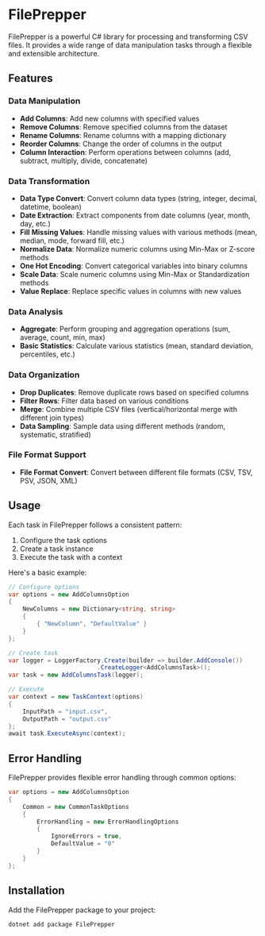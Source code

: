 # FilePrepper

FilePrepper is a powerful C# library for processing and transforming CSV files. It provides a wide range of data manipulation tasks through a flexible and extensible architecture.

## Features

### Data Manipulation
- **Add Columns**: Add new columns with specified values
- **Remove Columns**: Remove specified columns from the dataset
- **Rename Columns**: Rename columns with a mapping dictionary
- **Reorder Columns**: Change the order of columns in the output
- **Column Interaction**: Perform operations between columns (add, subtract, multiply, divide, concatenate)

### Data Transformation
- **Data Type Convert**: Convert column data types (string, integer, decimal, datetime, boolean)
- **Date Extraction**: Extract components from date columns (year, month, day, etc.)
- **Fill Missing Values**: Handle missing values with various methods (mean, median, mode, forward fill, etc.)
- **Normalize Data**: Normalize numeric columns using Min-Max or Z-score methods
- **One Hot Encoding**: Convert categorical variables into binary columns
- **Scale Data**: Scale numeric columns using Min-Max or Standardization methods
- **Value Replace**: Replace specific values in columns with new values

### Data Analysis
- **Aggregate**: Perform grouping and aggregation operations (sum, average, count, min, max)
- **Basic Statistics**: Calculate various statistics (mean, standard deviation, percentiles, etc.)

### Data Organization
- **Drop Duplicates**: Remove duplicate rows based on specified columns
- **Filter Rows**: Filter data based on various conditions
- **Merge**: Combine multiple CSV files (vertical/horizontal merge with different join types)
- **Data Sampling**: Sample data using different methods (random, systematic, stratified)

### File Format Support
- **File Format Convert**: Convert between different file formats (CSV, TSV, PSV, JSON, XML)

## Usage

Each task in FilePrepper follows a consistent pattern:

1. Configure the task options
2. Create a task instance
3. Execute the task with a context

Here's a basic example:

```csharp
// Configure options
var options = new AddColumnsOption 
{
    NewColumns = new Dictionary<string, string>
    {
        { "NewColumn", "DefaultValue" }
    }
};

// Create task
var logger = LoggerFactory.Create(builder => builder.AddConsole())
                         .CreateLogger<AddColumnsTask>();
var task = new AddColumnsTask(logger);

// Execute
var context = new TaskContext(options)
{
    InputPath = "input.csv",
    OutputPath = "output.csv"
};
await task.ExecuteAsync(context);
```

## Error Handling

FilePrepper provides flexible error handling through common options:

```csharp
var options = new AddColumnsOption 
{
    Common = new CommonTaskOptions
    {
        ErrorHandling = new ErrorHandlingOptions
        {
            IgnoreErrors = true,
            DefaultValue = "0"
        }
    }
};
```

## Installation

Add the FilePrepper package to your project:

```bash
dotnet add package FilePrepper
```